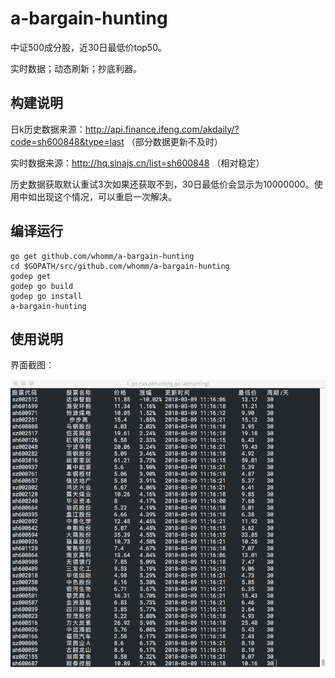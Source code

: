 # a-bargain-hunting

中证500成分股，近30日最低价top50。

实时数据；动态刷新；抄底利器。
## 构建说明
日k历史数据来源：http://api.finance.ifeng.com/akdaily/?code=sh600848&type=last （部分数据更新不及时）

实时数据来源：http://hq.sinajs.cn/list=sh600848 （相对稳定）

历史数据获取默认重试3次如果还获取不到，30日最低价会显示为10000000。使用中如出现这个情况，可以重启一次解决。

## 编译运行

    go get github.com/whomm/a-bargain-hunting
    cd $GOPATH/src/github.com/whomm/a-bargain-hunting
    godep get
    godep go build
    godep go install
    a-bargain-hunting   

## 使用说明
界面截图：

 ![image](https://github.com/whomm/a-bargain-hunting/raw/master/screenshot.png)


